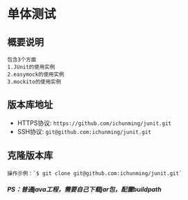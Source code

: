 # 单体测试

## 概要说明
    包含3个方面
    1.JUnit的使用实例
    2.easymock的使用实例
    3.mockito的使用实例

## 版本库地址
* HTTPS协议: `https://github.com/ichunming/junit.git`
* SSH协议: `git@github.com:ichunming/junit.git`

## 克隆版本库
    操作示例：`$ git clone git@github.com:ichunming/junit.git`

##### PS：普通java工程，需要自己下载jar包，配置buildpath
